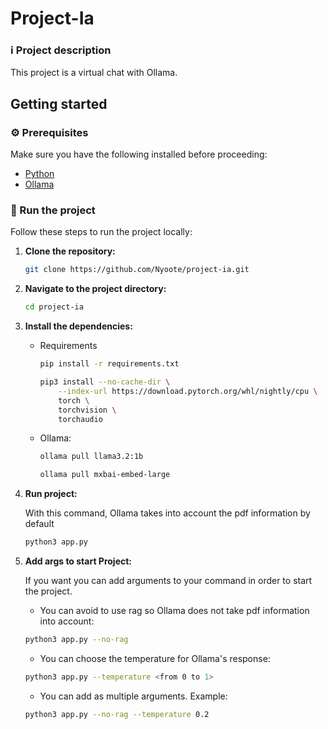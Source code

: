 
# Project-Ia

### ℹ️ Project description

This project is a virtual chat with Ollama.

## Getting started

### ⚙️ Prerequisites

Make sure you have the following installed before proceeding:

- [Python](https://www.python.org/downloads/)
- [Ollama](https://ollama.com/download)

### 🚦 Run the project

Follow these steps to run the project locally:

1. **Clone the repository:**

   ```bash
   git clone https://github.com/Nyoote/project-ia.git
   ```
2. **Navigate to the project directory:**

   ```bash
   cd project-ia
   ```
3. **Install the dependencies:**

   - Requirements

     ```bash
     pip install -r requirements.txt
     ```
     ```bash
     pip3 install --no-cache-dir \
         --index-url https://download.pytorch.org/whl/nightly/cpu \
         torch \
         torchvision \
         torchaudio
     ```
   - Ollama:

     ```bash
     ollama pull llama3.2:1b
     ```
     ```bash
     ollama pull mxbai-embed-large
     ```
4. **Run project:**

    With this command, Ollama takes into account the pdf information by default

     ```bash
     python3 app.py
     ```
5. **Add args to start Project:**

    If you want you can add arguments to your command in order to start the project.

   - You can avoid to use rag so Ollama does not take pdf information into account:

   ```bash
   python3 app.py --no-rag
   ```
   - You can choose the temperature for Ollama's response:

   ```bash
   python3 app.py --temperature <from 0 to 1>
   ```
   - You can add as multiple arguments. Example:

   ```bash
   python3 app.py --no-rag --temperature 0.2
   ```
  
